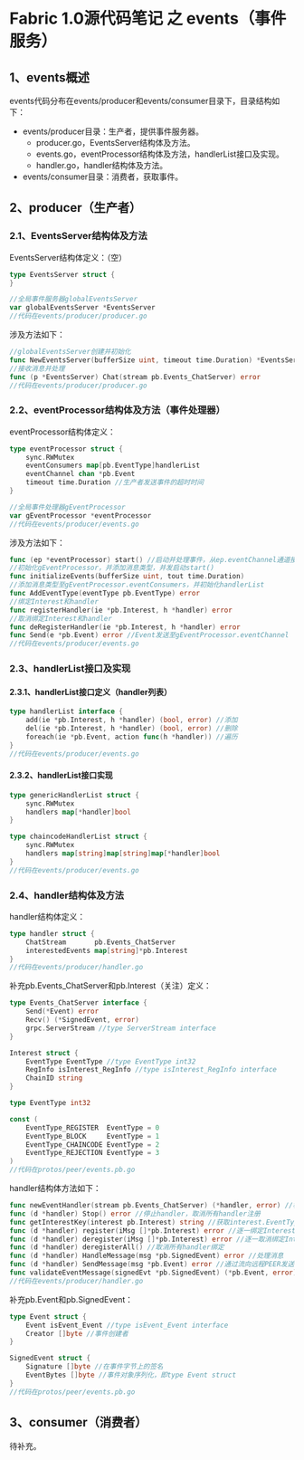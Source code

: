 # Fabric 1.0源代码笔记 之 events（事件服务）

## 1、events概述

events代码分布在events/producer和events/consumer目录下，目录结构如下：

* events/producer目录：生产者，提供事件服务器。
	* producer.go，EventsServer结构体及方法。
	* events.go，eventProcessor结构体及方法，handlerList接口及实现。
	* handler.go，handler结构体及方法。
* events/consumer目录：消费者，获取事件。

## 2、producer（生产者）

### 2.1、EventsServer结构体及方法

EventsServer结构体定义：（空）

```go
type EventsServer struct {
}

//全局事件服务器globalEventsServer
var globalEventsServer *EventsServer
//代码在events/producer/producer.go
```

涉及方法如下：

```go
//globalEventsServer创建并初始化
func NewEventsServer(bufferSize uint, timeout time.Duration) *EventsServer
//接收消息并处理
func (p *EventsServer) Chat(stream pb.Events_ChatServer) error
//代码在events/producer/producer.go
```

### 2.2、eventProcessor结构体及方法（事件处理器）

eventProcessor结构体定义：

```go
type eventProcessor struct {
	sync.RWMutex
	eventConsumers map[pb.EventType]handlerList
	eventChannel chan *pb.Event
	timeout time.Duration //生产者发送事件的超时时间
}

//全局事件处理器gEventProcessor
var gEventProcessor *eventProcessor
//代码在events/producer/events.go
```

涉及方法如下：

```go
func (ep *eventProcessor) start() //启动并处理事件，从ep.eventChannel通道接收消息并处理
//初始化gEventProcessor，并添加消息类型，并发启动start()
func initializeEvents(bufferSize uint, tout time.Duration) 
//添加消息类型至gEventProcessor.eventConsumers，并初始化handlerList
func AddEventType(eventType pb.EventType) error 
//绑定Interest和handler
func registerHandler(ie *pb.Interest, h *handler) error 
//取消绑定Interest和handler
func deRegisterHandler(ie *pb.Interest, h *handler) error 
func Send(e *pb.Event) error //Event发送至gEventProcessor.eventChannel
//代码在events/producer/events.go
```

### 2.3、handlerList接口及实现

#### 2.3.1、handlerList接口定义（handler列表）

```go
type handlerList interface {
	add(ie *pb.Interest, h *handler) (bool, error) //添加
	del(ie *pb.Interest, h *handler) (bool, error) //删除
	foreach(ie *pb.Event, action func(h *handler)) //遍历
}
//代码在events/producer/events.go
```

#### 2.3.2、handlerList接口实现

```go
type genericHandlerList struct {
	sync.RWMutex
	handlers map[*handler]bool
}

type chaincodeHandlerList struct {
	sync.RWMutex
	handlers map[string]map[string]map[*handler]bool
}
//代码在events/producer/events.go
```

### 2.4、handler结构体及方法

handler结构体定义：

```go
type handler struct {
	ChatStream       pb.Events_ChatServer
	interestedEvents map[string]*pb.Interest
}
//代码在events/producer/handler.go
```

补充pb.Events_ChatServer和pb.Interest（关注）定义：

```go
type Events_ChatServer interface {
	Send(*Event) error
	Recv() (*SignedEvent, error)
	grpc.ServerStream //type ServerStream interface
}

Interest struct {
	EventType EventType //type EventType int32
	RegInfo isInterest_RegInfo //type isInterest_RegInfo interface
	ChainID string
}

type EventType int32

const (
	EventType_REGISTER  EventType = 0
	EventType_BLOCK     EventType = 1
	EventType_CHAINCODE EventType = 2
	EventType_REJECTION EventType = 3
)
//代码在protos/peer/events.pb.go
```

handler结构体方法如下：

```go
func newEventHandler(stream pb.Events_ChatServer) (*handler, error) //构造handler
func (d *handler) Stop() error //停止handler，取消所有handler注册
func getInterestKey(interest pb.Interest) string //获取interest.EventType
func (d *handler) register(iMsg []*pb.Interest) error //逐一绑定Interest和handler
func (d *handler) deregister(iMsg []*pb.Interest) error //逐一取消绑定Interest和handler
func (d *handler) deregisterAll() //取消所有handler绑定
func (d *handler) HandleMessage(msg *pb.SignedEvent) error //处理消息
func (d *handler) SendMessage(msg *pb.Event) error //通过流向远程PEER发送消息
func validateEventMessage(signedEvt *pb.SignedEvent) (*pb.Event, error) //验证事件消息
//代码在events/producer/handler.go
```

补充pb.Event和pb.SignedEvent：

```go
type Event struct {
	Event isEvent_Event //type isEvent_Event interface
	Creator []byte //事件创建者
}

SignedEvent struct {
	Signature []byte //在事件字节上的签名
	EventBytes []byte //事件对象序列化，即type Event struct
}
//代码在protos/peer/events.pb.go
```

## 3、consumer（消费者）

待补充。